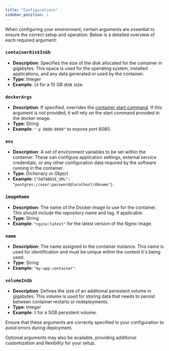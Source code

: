 ```yaml
---
title: "Configurations"
sidebar_position: 1
---
```


When configuring your environment, certain arguments are essential to ensure the correct setup and operation. Below is a detailed overview of each required argument:

### `containerDiskInGb`

- **Description**: Specifies the size of the disk allocated for the container in gigabytes. This space is used for the operating system, installed applications, and any data generated or used by the container.
- **Type**: Integer
- **Example**: `10` for a 10 GB disk size.

### `dockerArgs`

- **Description**: If specified, overrides the [container start command](https://docs.docker.com/engine/reference/builder/#cmd). If this argument is not provided, it will rely on the start command provided in the docker image.
- **Type**: String
- **Example**: `"-p 8080:8080"` to expose port 8080.

<!--
Contains additional arguments that are passed directly to Docker when starting the container. This can include mount points, network settings, or any other Docker command-line arguments.
-->

### `env`

- **Description**: A set of environment variables to be set within the container. These can configure application settings, external service credentials, or any other configuration data required by the software running in the container.
- **Type**: Dictionary or Object
- **Example**: `{"DATABASE_URL": "postgres://user:password@localhost/dbname"}`.

### `imageName`

- **Description**: The name of the Docker image to use for the container. This should include the repository name and tag, if applicable.
- **Type**: String
- **Example**: `"nginx:latest"` for the latest version of the Nginx image.

### `name`

- **Description**: The name assigned to the container instance. This name is used for identification and must be unique within the context it's being used.
- **Type**: String
- **Example**: `"my-app-container"`.

### `volumeInGb`

- **Description**: Defines the size of an additional persistent volume in gigabytes. This volume is used for storing data that needs to persist between container restarts or redeployments.
- **Type**: Integer
- **Example**: `5` for a 5GB persistent volume.

Ensure that these arguments are correctly specified in your configuration to avoid errors during deployment.

Optional arguments may also be available, providing additional customization and flexibility for your setup.
